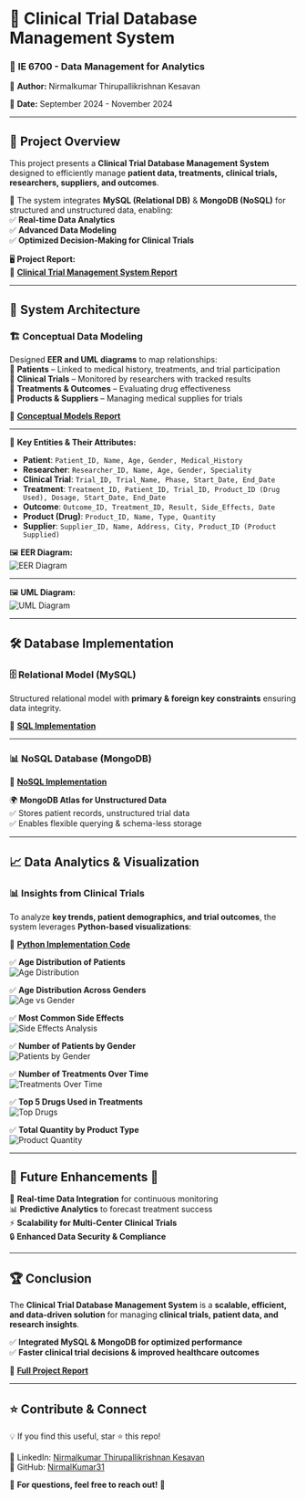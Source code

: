 # 🏥 Clinical Trial Database Management System   

### 📌 **IE 6700 - Data Management for Analytics**  
👥 **Author:** Nirmalkumar Thirupallikrishnan Kesavan

📅 **Date:** September 2024 - November 2024  

---

## 🌟 Project Overview  
This project presents a **Clinical Trial Database Management System** designed to efficiently manage **patient data, treatments, clinical trials, researchers, suppliers, and outcomes**.  

🔗 The system integrates **MySQL (Relational DB)** & **MongoDB (NoSQL)** for structured and unstructured data, enabling:  
✅ **Real-time Data Analytics**  
✅ **Advanced Data Modeling**  
✅ **Optimized Decision-Making for Clinical Trials**  

🖥️ **Project Report:**  
📄 [**Clinical Trial Management System Report**](https://github.com/NirmalKumar31/Clinical-Trial-Data-Management-System/blob/3b7302cf414f0f8f776bf15b424471ec5569030c/Clinical%20Trail%20Database%20Management%20System/Clinical%20Trial%20Database%20Management%20System-Report.pdf)  

---

## 📂 System Architecture  

### 🏗️ **Conceptual Data Modeling**  
Designed **EER and UML diagrams** to map relationships:  
🔹 **Patients** – Linked to medical history, treatments, and trial participation  
🔹 **Clinical Trials** – Monitored by researchers with tracked results  
🔹 **Treatments & Outcomes** – Evaluating drug effectiveness  
🔹 **Products & Suppliers** – Managing medical supplies for trials  

📄 [**Conceptual Models Report**](YOUR_GITHUB_REPO_LINK/blob/main/Conceptual%20Models%20.pdf)  

---

🔑 **Key Entities & Their Attributes:**  
- **Patient**: `Patient_ID, Name, Age, Gender, Medical_History`  
- **Researcher**: `Researcher_ID, Name, Age, Gender, Speciality`  
- **Clinical Trial**: `Trial_ID, Trial_Name, Phase, Start_Date, End_Date`  
- **Treatment**: `Treatment_ID, Patient_ID, Trial_ID, Product_ID (Drug Used), Dosage, Start_Date, End_Date`  
- **Outcome**: `Outcome_ID, Treatment_ID, Result, Side_Effects, Date`  
- **Product (Drug)**: `Product_ID, Name, Type, Quantity`  
- **Supplier**: `Supplier_ID, Name, Address, City, Product_ID (Product Supplied)`   

🖼️ **EER Diagram:**  
![EER Diagram](https://github.com/NirmalKumar31/Clinical-Trial-Data-Management-System/blob/daba2e10b2083bf654d6522fc06fdcc0727ee081/Clinical%20Trail%20Database%20Management%20System/EER%20MODEL%20-%20drawio.png)

---

🖼️ **UML Diagram:**  
![UML Diagram](https://github.com/NirmalKumar31/Clinical-Trial-Data-Management-System/blob/daba2e10b2083bf654d6522fc06fdcc0727ee081/Clinical%20Trail%20Database%20Management%20System/UML%20DIAGRAM%20-%20drawio.png)

---

## 🛠️ Database Implementation  

### 🗄️ **Relational Model (MySQL)**  
Structured relational model with **primary & foreign key constraints** ensuring data integrity.  

📄 [**SQL Implementation**](https://github.com/NirmalKumar31/Clinical-Trial-Data-Management-System/blob/daba2e10b2083bf654d6522fc06fdcc0727ee081/Clinical%20Trail%20Database%20Management%20System/SQL%20Implementation%20.pdf)  

---

### 📊 **NoSQL Database (MongoDB)**  
📄 [**NoSQL Implementation**](https://github.com/NirmalKumar31/Clinical-Trial-Data-Management-System/blob/3b7302cf414f0f8f776bf15b424471ec5569030c/Clinical%20Trail%20Database%20Management%20System/NoSQL%20Implementation.pdf)  

🌍 **MongoDB Atlas for Unstructured Data**  
✅ Stores patient records, unstructured trial data  
✅ Enables flexible querying & schema-less storage  

---

## 📈 Data Analytics & Visualization  

### 📊 **Insights from Clinical Trials**  
To analyze **key trends, patient demographics, and trial outcomes**, the system leverages **Python-based visualizations**:

📄 [**Python Implementation Code**](https://github.com/NirmalKumar31/Clinical-Trial-Data-Management-System/blob/52a4e0d4fe67e4463c31e278a66a8e3f49096e9a/Clinical%20Trail%20Database%20Management%20System/Data%20Visualization/Python%20Implementation%20file.py) 

✅ **Age Distribution of Patients**  
![Age Distribution](https://github.com/NirmalKumar31/Clinical-Trial-Data-Management-System/blob/ffaf0f2f239e064a2bc7b43698262bb87d5fb731/Clinical%20Trail%20Database%20Management%20System/Data%20Visualization/Age%20distribution%20of%20patients.png)  

✅ **Age Distribution Across Genders**  
![Age vs Gender](https://github.com/NirmalKumar31/Clinical-Trial-Data-Management-System/blob/ffaf0f2f239e064a2bc7b43698262bb87d5fb731/Clinical%20Trail%20Database%20Management%20System/Data%20Visualization/Age%20distribution%20across%20genders.png)  

✅ **Most Common Side Effects**  
![Side Effects Analysis](https://github.com/NirmalKumar31/Clinical-Trial-Data-Management-System/blob/ffaf0f2f239e064a2bc7b43698262bb87d5fb731/Clinical%20Trail%20Database%20Management%20System/Data%20Visualization/Most%20common%20side%20effects.png)  

✅ **Number of Patients by Gender**  
![Patients by Gender](https://github.com/NirmalKumar31/Clinical-Trial-Data-Management-System/blob/ffaf0f2f239e064a2bc7b43698262bb87d5fb731/Clinical%20Trail%20Database%20Management%20System/Data%20Visualization/Number%20of%20patients%20by%20gender.png)  

✅ **Number of Treatments Over Time**  
![Treatments Over Time](https://github.com/NirmalKumar31/Clinical-Trial-Data-Management-System/blob/ffaf0f2f239e064a2bc7b43698262bb87d5fb731/Clinical%20Trail%20Database%20Management%20System/Data%20Visualization/Number%20of%20treatments%20over%20time.png)  

✅ **Top 5 Drugs Used in Treatments**  
![Top Drugs](https://github.com/NirmalKumar31/Clinical-Trial-Data-Management-System/blob/ffaf0f2f239e064a2bc7b43698262bb87d5fb731/Clinical%20Trail%20Database%20Management%20System/Data%20Visualization/Top%205%20drugs%20used%20in%20treatments.png)  

✅ **Total Quantity by Product Type**  
![Product Quantity](https://github.com/NirmalKumar31/Clinical-Trial-Data-Management-System/blob/ffaf0f2f239e064a2bc7b43698262bb87d5fb731/Clinical%20Trail%20Database%20Management%20System/Data%20Visualization/Total%20quantity%20by%20product%20type.png)  

---

## 🔮 Future Enhancements 🚀  

🚀 **Real-time Data Integration** for continuous monitoring  
📊 **Predictive Analytics** to forecast treatment success  
⚡ **Scalability for Multi-Center Clinical Trials**  
🔒 **Enhanced Data Security & Compliance**  

---

## 🏆 Conclusion  

The **Clinical Trial Database Management System** is a **scalable, efficient, and data-driven solution** for managing **clinical trials, patient data, and research insights**.  

✅ **Integrated MySQL & MongoDB for optimized performance**  
✅ **Faster clinical trial decisions & improved healthcare outcomes**  

📄 [**Full Project Report**](https://github.com/NirmalKumar31/Clinical-Trial-Data-Management-System/blob/3b7302cf414f0f8f776bf15b424471ec5569030c/Clinical%20Trail%20Database%20Management%20System/Clinical%20Trial%20Database%20Management%20System-Report.pdf)  

---

## ⭐ Contribute & Connect
💡 If you find this useful, star ⭐ this repo!  

🔗 LinkedIn: [Nirmalkumar Thirupallikrishnan Kesavan](https://www.linkedin.com/in/nirmalkumartk/)  
🔗 GitHub: [NirmalKumar31](https://github.com/NirmalKumar31)  


📩 **For questions, feel free to reach out!** 🚀  
